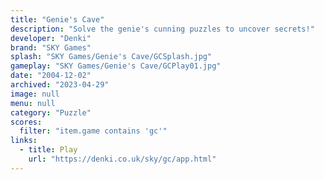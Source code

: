 ```yaml
---
title: "Genie's Cave"
description: "Solve the genie's cunning puzzles to uncover secrets!"
developer: "Denki"
brand: "SKY Games"
splash: "SKY Games/Genie's Cave/GCSplash.jpg"
gameplay: "SKY Games/Genie's Cave/GCPlay01.jpg"
date: "2004-12-02"
archived: "2023-04-29"
image: null
menu: null
category: "Puzzle"
scores:
  filter: "item.game contains 'gc'"
links:
  - title: Play
    url: "https://denki.co.uk/sky/gc/app.html"
---
```

